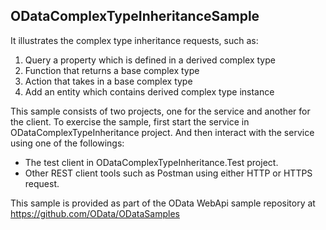 ODataComplexTypeInheritanceSample
------------------


It illustrates the complex type inheritance requests, such as:
1. Query a property which is defined in a derived complex type
2. Function that returns a base complex type
3. Action that takes in a base complex type
4. Add an entity which contains derived complex type instance

This sample consists of two projects, one for the service and another for the client.
To exercise the sample, first start the service in ODataComplexTypeInheritance project. 
And then interact with the service using one of the followings:
- The test client in ODataComplexTypeInheritance.Test project.
- Other REST client tools such as Postman using either HTTP or HTTPS request.


This sample is provided as part of the OData WebApi sample repository at
https://github.com/OData/ODataSamples